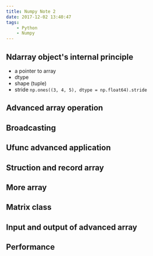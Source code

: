 ```yaml
---
title: Numpy Note 2
date: 2017-12-02 13:40:47
tags:
    - Python
    - Numpy
---
```


## Ndarray object's internal principle

- a pointer to array
- dtype
- shape (tuple)
- stride `np.ones((3, 4, 5), dtype = np.float64).stride`

## Advanced array operation

## Broadcasting

## Ufunc advanced application

## Struction and record array

## More array

## Matrix class

## Input and output of advanced array

## Performance
